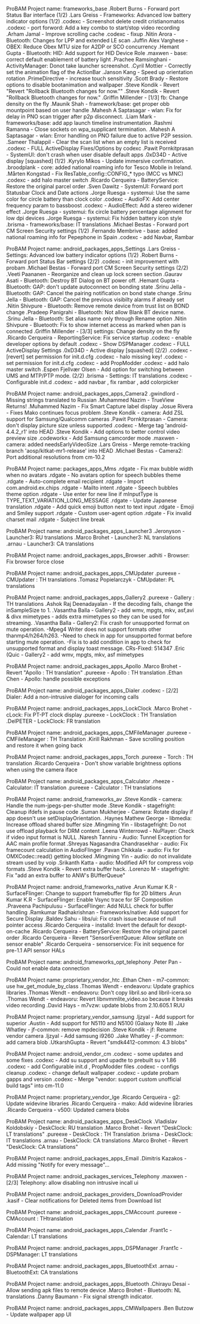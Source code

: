 ProBAM Project name: frameworks_base
  .Robert Burns - Forward port Status Bar interface (1/2)
  .Lars Greiss - Frameworks: Advanced low battery indicator options (1/2)
  .codexc - Screenshot delete credit cristianomatos
  .codexc - port forword: Add a key combo to start/stop video recording
  .Arham Jamal - Improve scrolling cache
  .codexc - fixup
  .Nitin Arora - Bluetooth: Changes for LPP and extended LE scan
  .Juffin Alex Varghese - OBEX: Reduce Obex MTU size for A2DP or SCO concurrency
  .Hemant Gupta - Bluetooth: HID: Add support for HID Device Role
  .maxwen - base: correct default enablement of battery light
  .Prachee Ramsinghani - ActivityManager: Donot take launcher screenshot.
  .Cyril Mottier - Correctly set the animation flag of the ActionBar
  .Janson Kang - Speed up orientation rotation
  .PrimeDirective - increase touch sensitivity
  .Scott Brady - Restore options to disable bootanimation and wallpaper
  .Steve Kondik - Revert "Revert "Rollback Bluetooth changes for now.""
  .Steve Kondik - Revert "Rollback Bluetooth changes for now."
  .Griffin Millender - [1/3] fb: Change density on the fly
  .Maunik Shah - framework/base: get proper obb mountpoint based on user handle
  .Mahesh A Saptasagar - wlan: Fix for delay in PNO scan trigger after p2p disconnect.
  .Liam Mark - frameworks/base: add app launch timeline instrumentation
  .Rashmi Ramanna - Close sockets on wpa_supplicant termination.
  .Mahesh A Saptasagar - wlan: Error handling on PNO failure due to active P2P session.
  .Sameer Thalappil - Clear the scan list when an empty list is received
  .codexc - FULL ActiveDisplay Fixes/Options by codexc
  .Pawit Pornkitprasan - SystemUI: don't crash when user disable default apps
  .0xD34D - Active display [squashed] (1/2)
  .Kyrylo Mikos - Update immersive confirmation.
  .broodplank - core: added national roaming info for Tesco Mobile in Ireland.
  .Mårten Kongstad - Fix ResTable_config::CONFIG_* typo (MCC vs MNC)
  .codexc - add halo master switch
  .Ricardo Cerqueira - BatteryService: Restore the original parcel order
  .Sven Dawitz - SystemUI: Forward port Statusbar Clock and Date actions
  .Jorge Ruesga - systemui: Use the same color for circle battery than clock color
  .codexc - AudioFX: Add center frequency param to bassboost
  .codexc - AudioEffect: Add a stereo widener effect
  .Jorge Ruesga - systemui: fix circle battery percentage alignment for low dpi devices
  .Jorge Ruesga - systemui: Fix hidden battery icon style
  .brisma - frameworks/base: IT translations
  .Michael Bestas - Forward port CM Screen Security settings (1/2)
  .Fernando Membrive - base: added national roaming info for Pepephone in Spain
  .codexc - add Navbar, Rambar

ProBAM Project name: android_packages_apps_Settings
  .Lars Greiss - Settings: Advanced low battery indicator options (1/2)
  .Robert Burns - Forward port Status Bar settings (2/2)
  .codexc - init improvement with probam
  .Michael Bestas - Forward port CM Screen Security settings (2/2)
  .Veeti Paananen - Reorganize and clean up lock screen section
  .Gaurav Asati - Bluetooth: Destroy BT Dialog on BT power off.
  .Hemant Gupta - Bluetooth: GAP: don't update autoconnect on bonding state
  .Srinu Jella - Bluetooth: GAP: Cancel the pairing notification on bond state change
  .Srinu Jella - Bluetooth: GAP: Cancel the previous visibilty alarms if already set
  .Nitin Shivpure - Bluetooth: Remove remote device from trust list on BOND change
  .Pradeep Panigrahi - Bluetooth: Not allow Blank BT device name.
  .Srinu Jella - Bluetooth: Set alias name only through Rename option
  .Nitin Shivpure - Bluetooth: Fix to show internet access as marked when pan is connected
  .Griffin Millender - [3/3] settings: Change density on the fly
  .Ricardo Cerqueira - ReportingService: Fix service startup
  .codexc - enable developer options by default
  .codexc - Show DSPManager
  .codexc - FULL ActiveDisplay Settings
  .0xD34D - Active display [squashed] (2/2)
  .codexc - [revert] set permission for init.d.cfg
  .codexc - halo missing key!
  .codexc - set permission for init.d.cfg
  .codexc - add PropModder
  .codexc - add halo master switch
  .Espen Fjellvær Olsen - Add option for switching between UMS and MTP/PTP mode. (2/2)
  .brisma - Settings: IT translations
  .codexc - Configurable init.d
  .codexc - add navbar , fix rambar , add colorpicker

ProBAM Project name: android_packages_apps_Camera2
  .gwindlord - Missing strings translated to Russian
  .Muhammed Nazim - TrueView Returns!
  .Muhammed Nazim - Fix Smart Capture label display
  .Josue Rivera - Fixes Mako continues focus  problem
  .Steve Kondik - camera: Add ZSL support for Samsung/Qualcomm cameras
  .Pawit Pornkitprasan - Camera: don't display picture size unless supported
  .codexc - Merge tag 'android-4.4.2_r1' into HEAD
  .Steve Kondik - Add options to better control video preview size
  .codeworkx - Add Samsung camcorder mode
  .maxwen - camera: added needsEarlyVideoSize
  .Lars Greiss - Merge remote-tracking branch 'aosp/kitkat-mr1-release' into HEAD
  .Michael Bestas - Camera2: Port additional resolutions from cm-10.2

ProBAM Project name: packages_apps_Mms
  .rdgate - Fix max bubble width when no avatars
  .rdgate - No avatars option for speech bubbles theme
  .rdgate - Auto-complete email recipient
  .rdgate - Import com.android.ex.chips
  .rdgate - Mailto intent
  .rdgate - Speech bubbles theme option
  .rdgate - Use enter for new line if mInputType is TYPE_TEXT_VARIATION_LONG_MESSAGE
  .rdgate - Update Japanese translation
  .rdgate - Add quick emoji button next to text input
  .rdgate - Emoji and Smiley support
  .rdgate - Custom user-agent option
  .rdgate - Fix invalid charset mail
  .rdgate - Subject line break

ProBAM Project name: android_packages_apps_Launcher3
  .Jeronyson - Launcher3: RU translations
  .Marco Brohet - Launcher3: NL translations
  .arnau - Launcher3: CA translations

ProBAM Project name: android_packages_apps_Browser
  .adhiti - Browser: Fix browser force close

ProBAM Project name: android_packages_apps_CMUpdater
  .pureexe - CMUpdater : TH translations
  .Tomasz Popielarczyk - CMUpdater: PL translations


ProBAM Project name: android_packages_apps_Gallery2
  .pureexe - Gallery : TH translations
  .Ashok Raj Deenadayalan - If the decoding fails, change the inSampleSize to 1.
  .Vasantha Balla - Gallery2 - add wmv, mpgts, mkv, asf,avi & divx mimetypes  - adds extra mimetypes so they can be used for streaming.
  .Vasantha Balla - Gallery2: Fix crash for unsupported format on mute operation. -Mpeg4 Writer does not support formats other thanmp4/h264/h263. -Need to check in app for unsupported format before starting  mute operation. -Fix is to add condition in app to check for unsupported format  and display toast message.  CRs-Fixed: 514347
  .Eric (Quic - Gallery2 - add wmv, mpgts, mkv, asf mimetypes

ProBAM Project name: android_packages_apps_Apollo
  .Marco Brohet - Revert "Apollo : TH translation"
  .pureexe - Apollo : TH translation
  .Ethan Chen - Apollo: handle possible exceptions

ProBAM Project name: android_packages_apps_Dialer
  .codexc - [2/2] Dialer: Add a non-intrusive dialoger for incoming calls

ProBAM Project name: android_packages_apps_LockClock
  .Marco Brohet - cLock: Fix PT-PT clock display
  .pureexe - LockClock : TH Translation
  .DelPETER - LockClock: FR translation

ProBAM Project name: android_packages_apps_CMFileManager
  .pureexe - CMFileManager : TH Translation
  .Kirill Rakhman - Save scrolling position and restore it when going back

ProBAM Project name: android_packages_apps_Torch
  .pureexe - Torch : TH translation
  .Ricardo Cerqueira - Don't show variable brightness options when using the camera iface

ProBAM Project name: android_packages_apps_Calculator
  .rheeze - Calculator: IT translation
  .pureexe - Calculator : TH translations

ProBAM Project name: android_frameworks_av
  .Steve Kondik - camera: Handle the num-jpegs-per-shutter mode
  .Steve Kondik - stagefright: Cleanup ifdefs in pause code
  .Suman Mukherjee - Camera: Rotate display if app doesn't use setDisplayOrientation.
  .Haynes Mathew George - libmedia: Increase offload shared buffer size
  .Mingming Yin - libstagefright: Do not use offload playback for DRM content
  .Leena Winterrowd - NuPlayer: Check if video input format is NULL
  .Naresh Tanniru - Audio: Tunnel Exception for AAC main profile format
  .Shreyas Nagasandra Chandrasekhar -  audio: Fix framecount calculation in AudioFlinger
  .Pavan Chikkala - audio: Fix for OMXCodec::read() getting blocked
  .Mingming Yin - audio: do not invalidate stream used by voip
  .Srikanth Katta - audio: Modified API for compress voip formats
  .Steve Kondik - Revert extra buffer hack.
  .Lorenzo M - stagefright: Fix "add an extra buffer to ANW's BUfferQueue"

ProBAM Project name: android_frameworks_native
  .Arun Kumar K.R - SurfaceFlinger: Change to support framebuffer flip for 2D blitters
  .Arun Kumar K.R - SurfaceFlinger: Enable Vsync trace for SF Composition
  .Praveena Pachipulusu - SurfaceFlinger: Add NULL check for buffer handling
  .Ramkumar Radhakrishnan - frameworks/native: Add support for Secure Display
  .Baldev Sahu - libs/ui: Fix crash issue because of null pointer access
  .Ricardo Cerqueira - installd: Invert the default for dexopt-on-cache
  .Ricardo Cerqueira - BatteryService: Restore the original parcel order
  .Ricardo Cerqueira - Revert "SensorEventQueue: Allow setRate on sensor enable"
  .Ricardo Cerqueira - sensorservice: Fix init sequence for pre-1.1 API sensor HALs

ProBAM Project name: android_frameworks_opt_telephony
  .Peter Pan - Could not enable data connection

ProBAM Project name: proprietary_vendor_htc
  .Ethan Chen - m7-common: use hw_get_module_by_class
  .Thomas Wendt - endeavoru: Update graphics libraries
  .Thomas Wendt - endeavoru: Don't copy libril.so and libril-icera.so
  .Thomas Wendt - endeavoru: Revert libnvmmlite_video.so because it breaks video recording
  .David Hays - m7vzw: update blobs from 2.10.605.1 RUU

ProBAM Project name: proprietary_vendor_samsung
  .ljzyal - Add support for superior
  .Austin - Add support for N5110 and N5100 (Galaxy Note 8)
  .Jake Whatley - jf-common: remove mpdecision
  .Steve Kondik - jf: Rename vendor camera
  .ljzyal - Add samsung i9260
  .Jake Whatley - jf-common: add camera blob
  .UtkarshGupta - Revert "smdk4412-common: 4.3 blobs"

ProBAM Project name: android_vendor_cm
  .codexc - some updates and some fixes
  .codexc - Add su support and upadte to prebuilt su v 1.86
  .codexc - add Configurable init.d , PropModder files
  .codexc - configs cleanup
  .codexc - change default wallpaper
  .codexc - update probam gapps and version
  .codexc - Merge "vendor: support custom unofficial build tags" into cm-11.0

ProBAM Project name: proprietary_vendor_lge
  .Ricardo Cerqueira - g2: Update widevine libraries
  .Ricardo Cerqueira - mako: Add widevine libraries
  .Ricardo Cerqueira - v500: Updated camera blobs

ProBAM Project name: android_packages_apps_DeskClock
  .Vladislav Koldobskiy - DeskClock: RU translation
  .Marco Brohet - Revert "DeskClock: LT translations"
  .pureexe - DeskClock : TH Translation
  .brisma - DeskClock: IT translations
  .arnau - DeskClock: CA translations
  .Marco Brohet - Revert "DeskClock: CA translations"

ProBAM Project name: android_packages_apps_Email
  .Dimitris Kazakos - Add missing "Notify for every message"...

ProBAM Project name: android_packages_services_Telephony
  .maxwen - [2/3] Telephony: allow disabling non intrusive incall ui

ProBAM Project name: android_packages_providers_DownloadProvider
  .kasif - Clear notifications for Deleted items from Download list

ProBAM Project name: android_packages_apps_CMAccount
  .pureexe - CMAccount : THtranslation

ProBAM Project name: android_packages_apps_Calendar
  .Frant1c - Calendar: LT translations

ProBAM Project name: android_packages_apps_DSPManager
  .Frant1c - DSPManager: LT translations

ProBAM Project name: android_packages_apps_BluetoothExt
  .arnau - BluetoothExt: CA translations

ProBAM Project name: android_packages_apps_Bluetooth
  .Chirayu Desai - Allow sending apk files to remote device
  .Marco Brohet - Bluetooth: NL translations
  .Danny Baumann - Fix signal strength indicator.

ProBAM Project name: android_packages_apps_CMWallpapers
  .Ben Butzow - Update wallpaper app UI
